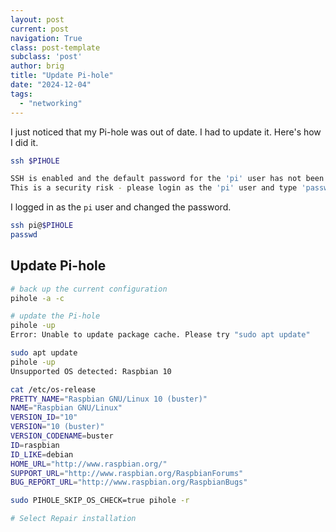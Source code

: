 ```yaml
---
layout: post
current: post
navigation: True
class: post-template
subclass: 'post'
author: brig
title: "Update Pi-hole"
date: "2024-12-04"
tags:
  - "networking"
---
```


I just noticed that my Pi-hole was out of date. I had to update it. Here's how I did it.

```bash
ssh $PIHOLE

SSH is enabled and the default password for the 'pi' user has not been changed.
This is a security risk - please login as the 'pi' user and type 'passwd' to set a new password.
```

I logged in as the `pi` user and changed the password.

```bash
ssh pi@$PIHOLE
passwd
```

## Update Pi-hole

```bash
# back up the current configuration
pihole -a -c

# update the Pi-hole
pihole -up
Error: Unable to update package cache. Please try "sudo apt update"

sudo apt update
pihole -up
Unsupported OS detected: Raspbian 10

cat /etc/os-release
PRETTY_NAME="Raspbian GNU/Linux 10 (buster)"
NAME="Raspbian GNU/Linux"
VERSION_ID="10"
VERSION="10 (buster)"
VERSION_CODENAME=buster
ID=raspbian
ID_LIKE=debian
HOME_URL="http://www.raspbian.org/"
SUPPORT_URL="http://www.raspbian.org/RaspbianForums"
BUG_REPORT_URL="http://www.raspbian.org/RaspbianBugs"

sudo PIHOLE_SKIP_OS_CHECK=true pihole -r

# Select Repair installation
```
